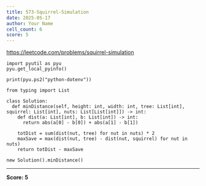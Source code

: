 ```yaml
---
title: 573-Squirrel-Simulation
date: 2025-05-17
author: Your Name
cell_count: 6
score: 5
---
```


https://leetcode.com/problems/squirrel-simulation


```
import pyutil as pyu
pyu.get_local_pyinfo()
```


```
print(pyu.ps2("python-dotenv"))
```


```
from typing import List
```


```
class Solution:
  def minDistance(self, height: int, width: int, tree: List[int], squirrel: List[int], nuts: List[List[int]]) -> int:
    def dist(a: List[int], b: List[int]) -> int:
      return abs(a[0] - b[0]) + abs(a[1] - b[1])

    totDist = sum(dist(nut, tree) for nut in nuts) * 2
    maxSave = max(dist(nut, tree) - dist(nut, squirrel) for nut in nuts)
    return totDist - maxSave
```


```
new Solution().minDistance()
```


---
**Score: 5**